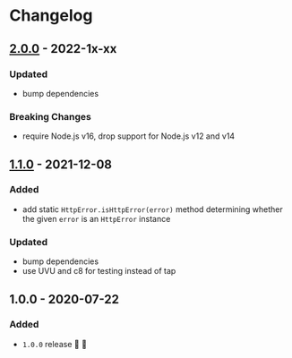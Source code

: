 # Changelog


## [2.0.0](https://github.com/supercharge/http-errors/compare/v1.1.0...v2.0.0) - 2022-1x-xx

### Updated
- bump dependencies

### Breaking Changes
- require Node.js v16, drop support for Node.js v12 and v14

## [1.1.0](https://github.com/supercharge/http-errors/compare/v1.0.0...v1.1.0) - 2021-12-08

### Added
- add static `HttpError.isHttpError(error)` method determining whether the given `error` is an `HttpError` instance

### Updated
- bump dependencies
- use UVU and c8 for testing instead of tap


## 1.0.0 - 2020-07-22

### Added
- `1.0.0` release 🚀 🎉
